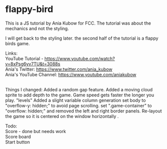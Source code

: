 # flappy-bird

This is a JS tutorial by Ania Kubow for FCC. The tutorial was about the mechanics and not the styling.

I will get back to the styling later. the second half of the tutorial is a flappy birds game.

Links:<br>
YouTube Tutorial - https://www.youtube.com/watch?v=8xPsg6yv7TU&t=3088s<br>
Ania's Twitter: https://www.twitter.com/ania_kubow<br>
Ania's YouTube Channel: https://www.youtube.com/aniakubow<br>
<br>

Things I changed:
Added a random gap feature.
Added a moving cloud sprite to add depth to the game.
Game speed gets faster the longer you play. "levels"
Added a slight variable column generation
set body to "overflow-y: hidden;" to avoid page scrolling.
set ".game-container" to "overflow: hidden;" and removed the left and right border panels.
Re-layout the game so it is centered on the window horizontally .


Todo:<br>
Score - done but needs work<br>
Score board<br>
Start button<br>
